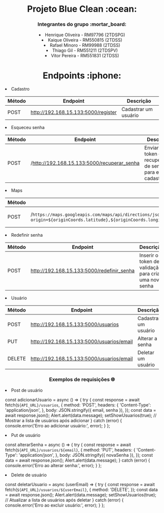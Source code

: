 <h1  align="center">Projeto Blue Clean :ocean:</h1>

<div align="center">
<h3>Integrantes do grupo :mortar_board:</h3>
  <li>Henrique Oliveira - RM97796 (2TDSPG)</li>
  <li>Kaique Oliveira - RM550815 (2TDSS)</li>
  <li>Rafael Minoro - RM99988 (2TDSS)</li>
  <li>Thiago Gil - RM551211 (2TDSPV)</li>
  <li>Vitor Pereira - RM551831 (2TDSS)</li>
</div>

<h1 align="center">Endpoints :iphone:</h1>

<li>Cadastro</li>

|Método|Endpoint                           |Descrição           |
|------|-----------------------------------|--------------------|
|POST  |http://192.168.15.133:5000/register|Cadastrar um usuário|

<li>Esqueceu senha</li>

|Método|Endpoint                                   |Descrição                             |
|------|-------------------------------------------|--------------------------------------|
|POST  |/http://192.168.15.133:5000/recuperar_senha|Enviar um token de recuperação de senha para e-amil cadastrado|


<li>Maps</li>

|Método|Endpoint                                                                                                                                                                                                                              |Descrição                 |                                                                                                                                                                                                         
|------|--------------------------------------------------------------------------------------------------------------------------------------------------------------------------------------------------------------------------------------|--------------------------|                                                                                                                                                                                                           
|POST  |/`https://maps.googleapis.com/maps/api/directions/json?origin=${originCoords.latitude},${originCoords.longitude}&destination=${destinationCoords.latitude},${destinationCoords.longitude}&key=AIzaSyDfT8L0NCFL01uMG47yx9kBWsBgWxuWU5E`|Listar um endereço buscado|


<li>Redefinir senha</li>

|Método|Endpoint                                  |Descrição                                             |
|------|------------------------------------------|------------------------------------------------------|
|POST  |http://192.168.15.133:5000/redefinir_senha|Inserir o token de validação para criar uma nova senha|

<li>Usuário</li>

|Método|Endpoint                                 |Descrição           |
|------|-----------------------------------------|--------------------|
|POST  |http://192.168.15.133:5000/usuarios      |Cadastrar um usuário|
|PUT   |http://192.168.15.133:5000/usuarios/email|Alterar a senha     |
|DELETE|http://192.168.15.133:5000/usuarios/email|Deletar um usuário  |

<h3 align="center">Exemplos de requisições 🌐</h3>

<li>Post de usuário</li>

   const adicionarUsuario = async () => {
    try {
      const response = await fetch(`${API_URL}/usuarios`, {
        method: 'POST',
        headers: {
          'Content-Type': 'application/json',
        },
        body: JSON.stringify({ email, senha }),
      });
      const data = await response.json();
      Alert.alert(data.message);
      setShowUsuarios(true); // Mostrar a lista de usuários após adicionar
    } catch (error) {
      console.error('Erro ao adicionar usuário:', error);
    }
  };

<li>Put de usuário</li>

const alterarSenha = async () => {
    try {
      const response = await fetch(`${API_URL}/usuarios/${email}`, {
        method: 'PUT',
        headers: {
          'Content-Type': 'application/json',
        },
        body: JSON.stringify({ novaSenha }),
      });
      const data = await response.json();
      Alert.alert(data.message);
    } catch (error) {
      console.error('Erro ao alterar senha:', error);
    }
  };

<li>Delete de usuário</li>

const deletarUsuario = async (userEmail) => {
    try {
      const response = await fetch(`${API_URL}/usuarios/${userEmail}`, {
        method: 'DELETE',
      });
      const data = await response.json();
      Alert.alert(data.message);
      setShowUsuarios(true); // Atualizar a lista de usuários após deletar
    } catch (error) {
      console.error('Erro ao excluir usuário:', error);
    }
  };
